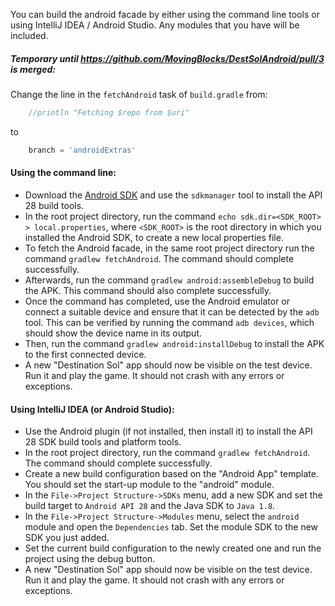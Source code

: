 You can build the android facade by either using the command line tools or using IntelliJ IDEA / Android Studio. Any modules that you have will be included.

##### Temporary until https://github.com/MovingBlocks/DestSolAndroid/pull/3 is merged:
Change the line in the `fetchAndroid` task of `build.gradle` from:
```groovy
    //println "Fetching $repo from $uri"
```
to
```groovy
    branch = 'androidExtras'
```
#### Using the command line:
- Download the [Android SDK](https://developer.android.com/studio#downloads) and use the `sdkmanager` tool to install the API 28 build tools.
- In the root project directory, run the command `echo sdk.dir=<SDK_ROOT> > local.properties`, where `<SDK_ROOT>` is the root directory in which
  you installed the Android SDK, to create a new local properties file.
- To fetch the Android facade, in the same root project directory run the command `gradlew fetchAndroid`.
  The command should complete successfully.
- Afterwards, run the command `gradlew android:assembleDebug` to build the APK. This command should also complete successfully.
- Once the command has completed, use the Android emulator or connect a suitable device and ensure that it can be detected by the `adb` tool.
  This can be verified by running the command `adb devices`, which should show the device name in its output.
- Then, run the command `gradlew android:installDebug` to install the APK to the first connected device.
- A new "Destination Sol" app should now be visible on the test device. Run it and play the game.
  It should not crash with any errors or exceptions.
#### Using IntelliJ IDEA (or Android Studio):
- Use the Android plugin (if not installed, then install it) to install the API 28 SDK build tools and platform tools.
- In the root project directory, run the command `gradlew fetchAndroid`. The command should complete successfully.
- Create a new build configuration based on the "Android App" template. You should set the start-up module to the "android" module.
- In the `File->Project Structure->SDKs` menu, add a new SDK and set the build target to `Android API 28` and the Java SDK to `Java 1.8`.
- In the `File->Project Structure->Modules` menu, select the `android` module and open the `Dependencies` tab.
  Set the module SDK to the new SDK you just added.
- Set the current build configuration to the newly created one and run the project using the debug button.
- A new "Destination Sol" app should now be visible on the test device. Run it and play the game.
  It should not crash with any errors or exceptions.
